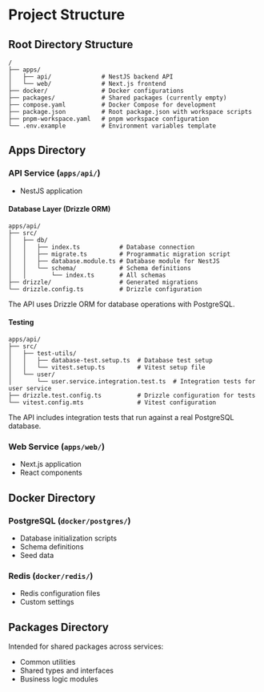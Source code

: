 # Project Structure

## Root Directory Structure

```plaintext
/
├── apps/
│   ├── api/              # NestJS backend API
│   └── web/              # Next.js frontend
├── docker/               # Docker configurations
├── packages/             # Shared packages (currently empty)
├── compose.yaml          # Docker Compose for development
├── package.json          # Root package.json with workspace scripts
├── pnpm-workspace.yaml   # pnpm workspace configuration
└── .env.example          # Environment variables template
```

## Apps Directory

### API Service (`apps/api/`)

- NestJS application

#### Database Layer (Drizzle ORM)

```plaintext
apps/api/
├── src/
│   ├── db/
│   │   ├── index.ts           # Database connection
│   │   ├── migrate.ts         # Programmatic migration script
│   │   ├── database.module.ts # Database module for NestJS
│   │   └── schema/            # Schema definitions
│   │       └── index.ts       # All schemas
├── drizzle/                   # Generated migrations
└── drizzle.config.ts          # Drizzle configuration
```

The API uses Drizzle ORM for database operations with PostgreSQL.

#### Testing

```plaintext
apps/api/
├── src/
│   ├── test-utils/
│   │   ├── database-test.setup.ts  # Database test setup
│   │   └── vitest.setup.ts         # Vitest setup file
│   └── user/
│       └── user.service.integration.test.ts  # Integration tests for user service
├── drizzle.test.config.ts          # Drizzle configuration for tests
└── vitest.config.mts               # Vitest configuration
```

The API includes integration tests that run against a real PostgreSQL database.

### Web Service (`apps/web/`)

- Next.js application
- React components

## Docker Directory

### PostgreSQL (`docker/postgres/`)

- Database initialization scripts
- Schema definitions
- Seed data

### Redis (`docker/redis/`)

- Redis configuration files
- Custom settings

## Packages Directory

Intended for shared packages across services:

- Common utilities
- Shared types and interfaces
- Business logic modules
